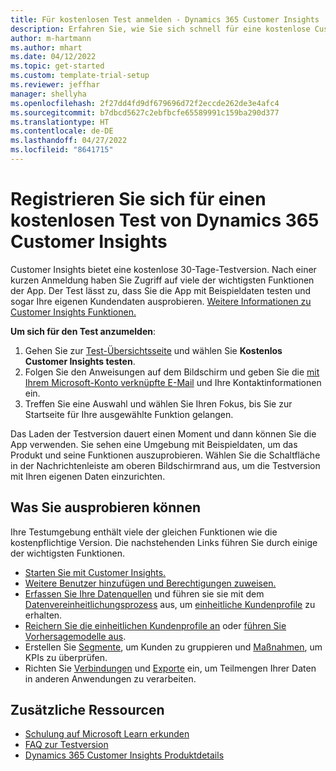 ```yaml
---
title: Für kostenlosen Test anmelden - Dynamics 365 Customer Insights
description: Erfahren Sie, wie Sie sich schnell für eine kostenlose Customer Insights Testversion registrieren und diese starten. Erkunden Sie die App mit Einführungen und Videos und finden Sie zusätzliche Lernressourcen.
author: m-hartmann
ms.author: mhart
ms.date: 04/12/2022
ms.topic: get-started
ms.custom: template-trial-setup
ms.reviewer: jeffhar
manager: shellyha
ms.openlocfilehash: 2f27dd4fd9df679696d72f2eccde262de3e4afc4
ms.sourcegitcommit: b7dbcd5627c2ebfbcfe65589991c159ba290d377
ms.translationtype: HT
ms.contentlocale: de-DE
ms.lasthandoff: 04/27/2022
ms.locfileid: "8641715"
---
```

# <a name="sign-up-for-a-free-dynamics-365-customer-insights-trial"></a>Registrieren Sie sich für einen kostenlosen Test von Dynamics 365 Customer Insights

Customer Insights bietet eine kostenlose 30-Tage-Testversion. Nach einer kurzen Anmeldung haben Sie Zugriff auf viele der wichtigsten Funktionen der App. Der Test lässt zu, dass Sie die App mit Beispieldaten testen und sogar Ihre eigenen Kundendaten ausprobieren. [Weitere Informationen zu Customer Insights Funktionen.](overview.md)

**Um sich für den Test anzumelden**:

1. Gehen Sie zur [Test-Übersichtsseite](https://dynamics.microsoft.com/ai/customer-insights/) und wählen Sie **Kostenlos Customer Insights testen**.
1. Folgen Sie den Anweisungen auf dem Bildschirm und geben Sie die [mit Ihrem Microsoft-Konto verknüpfte E-Mail](https://support.microsoft.com/windows/what-is-a-microsoft-account-4a7c48e9-ff5a-e9c6-5a5c-1a57d66c3bfa) und Ihre Kontaktinformationen ein.
1. Treffen Sie eine Auswahl und wählen Sie Ihren Fokus, bis Sie zur Startseite für Ihre ausgewählte Funktion gelangen.

Das Laden der Testversion dauert einen Moment und dann können Sie die App verwenden. Sie sehen eine Umgebung mit Beispieldaten, um das Produkt und seine Funktionen auszuprobieren. Wählen Sie die Schaltfläche in der Nachrichtenleiste am oberen Bildschirmrand aus, um die Testversion mit Ihren eigenen Daten einzurichten.

## <a name="what-to-try"></a>Was Sie ausprobieren können

Ihre Testumgebung enthält viele der gleichen Funktionen wie die kostenpflichtige Version. Die nachstehenden Links führen Sie durch einige der wichtigsten Funktionen.

- [Starten Sie mit Customer Insights.](get-started.md)
- [Weitere Benutzer hinzufügen und Berechtigungen zuweisen.](permissions.md)
- [Erfassen Sie Ihre Datenquellen](data-sources.md) und führen sie sie mit dem [Datenvereinheitlichungsprozess](data-unification.md) aus, um [einheitliche Kundenprofile](customer-profiles.md) zu erhalten.
- [Reichern Sie die einheitlichen Kundenprofile an](enrichment-hub.md) oder [führen Sie Vorhersagemodelle aus](predictions-overview.md).
- Erstellen Sie [Segmente](segments.md), um Kunden zu gruppieren und [Maßnahmen](measures.md), um KPIs zu überprüfen.
- Richten Sie [Verbindungen](connections.md) und [Exporte](export-destinations.md) ein, um Teilmengen Ihrer Daten in anderen Anwendungen zu verarbeiten.

## <a name="additional-resources"></a>Zusätzliche Ressourcen

- [Schulung auf Microsoft Learn erkunden](/learn/browse/?filter-products=dynamics-dynamics-cust-insights)
- [FAQ zur Testversion](trial-faq.md)
- [Dynamics 365 Customer Insights Produktdetails](https://dynamics.microsoft.com/ai/customer-insights/)
